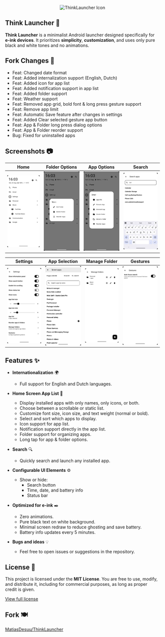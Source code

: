 <p align="center">
  <img src="assets/icon.png" alt="ThinkLauncher Icon" width="100"/>
</p>

## Think Launcher 📱

**Think Launcher** is a minimalist Android launcher designed specifically for **e-ink devices**. It prioritizes **simplicity**, **customization**, and uses only pure black and white tones and no animations.

## Fork Changes 🍴

- Feat: Changed date format
- Feat: Added internalization support (English, Dutch)
- Feat: Added icon for app list
- Feat: Added notification support in app list
- Feat: Added folder support
- Feat: Weather support
- Feat: Removed app grid, bold font & long press gesture support
- Feat: Remove app limit
- Feat: Automatic Save feature after changes in settings
- Feat: Added Clear selected gesture app button
- Feat: App & Folder long press dialog options
- Feat: App & Folder reorder support
- Bug: Fixed for uninstalled apps

## Screenshots 📷

| Home                            | Folder Options                               | App Options                            | Search                              |
| ------------------------------- | -------------------------------------------- | -------------------------------------- | ----------------------------------- |
| ![Home](assets/home_screen.png) | ![Folder Options](assets/folder_options.png) | ![App Options](assets/app_options.png) | ![Search](assets/search_screen.png) |

| Settings                                | App Selection                                     | Manage Folder                                     | Gestures                                |
| --------------------------------------- | ------------------------------------------------- | ------------------------------------------------- | --------------------------------------- |
| ![Settings](assets/settings_screen.png) | ![App Selection](assets/app_selection_screen.png) | ![Manage Folder](assets/manage_folder_screen.png) | ![Gestures](assets/gestures_screen.png) |

## Features ✨

- **Internationalization** 🌍

  - Full support for English and Dutch languages.

- **Home Screen App List** 📱

  - Display installed apps with only names, only icons, or both.
  - Choose between a scrollable or static list.
  - Customize font size, icon size, and text weight (normal or bold).
  - Select and sort which apps to display.
  - Icon support for app list.
  - Notification support directly in the app list.
  - Folder support for organizing apps.
  - Long tap for app & folder options.

- **Search** 🔍

  - Quickly search and launch any installed app.

- **Configurable UI Elements** ⚙️

  - Show or hide:
    - Search button
    - Time, date, and battery info
    - Status bar

- **Optimized for e-ink** ✒️

  - Zero animations.
  - Pure black text on white background.
  - Minimal screen redraw to reduce ghosting and save battery.
  - Battery info updates every 5 minutes.

- **Bugs and ideas** 💡
  - Feel free to open issues or suggestions in the repository.

## License 📄

This project is licensed under the **MIT License**.
You are free to use, modify, and distribute it, including for commercial purposes, as long as proper credit is given.

[View full license](./LICENSE)

## Fork 🍽️
[MatiasDesuu/ThinkLauncher](https://github.com/MatiasDesuu/ThinkLauncher)

